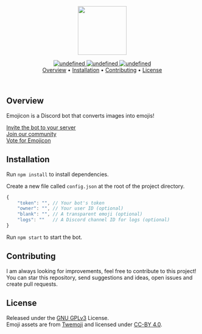 <p align="center">
    <img src="https://cdn.discordapp.com/emojis/768872298383933531.png?v=1" width="128"/>
</p>
<p align="center">
    <a href="https://github.com/charlypoirier/emojicon/releases">
        <img alt="undefined" src="https://img.shields.io/badge/Release-v2.0.1-1389BF.svg">
    </a>
    <a href="https://github.com/charlypoirier/emojicon/blob/main/LICENSE">
        <img alt="undefined" src="https://img.shields.io/badge/License-GNU_GPLv3-F56831.svg">
    </a>
    <a href="https://nodejs.org/en/">
        <img alt="undefined" src="https://img.shields.io/badge/NodeJS-14+-07a31e.svg">
    </a><br/>
    <a href="https://github.com/charlypoirier/emojicon#overview">Overview</a> •
    <a href="https://github.com/charlypoirier/emojicon#installation">Installation</a> •
    <a href="https://github.com/charlypoirier/emojicon#contributing">Contributing</a> •
    <a href="https://github.com/charlypoirier/emojicon#license">License</a>
</p><br/>

## Overview
Emojicon is a Discord bot that converts images into emojis!

[Invite the bot to your server](https://discordapp.com/api/oauth2/authorize?client_id=591203757287538690&permissions=0&scope=bot)<br/>
[Join our community](https://discord.gg/xDMAxZD)<br/>
[Vote for Emojicon](https://top.gg/bot/591203757287538690)

## Installation
Run `npm install` to install dependencies.

Create a new file called `config.json` at the root of the project directory.
```js
{
    "token": "", // Your bot's token
    "owner": "", // Your user ID (optional)
    "blank": "", // A transparent emoji (optional)
    "logs": ""   // A Discord channel ID for logs (optional)
}
```

Run `npm start` to start the bot.

## Contributing
I am always looking for improvements, feel free to contribute to this project!<br/>
You can star this repository, send suggestions and ideas, open issues and create pull requests.

## License
Released under the [GNU GPLv3](https://www.gnu.org/licenses/gpl-3.0.en.html) License.<br/>
Emoji assets are from [Twemoji](https://github.com/twitter/twemoji) and licensed under [CC-BY 4.0](https://creativecommons.org/licenses/by/4.0/).